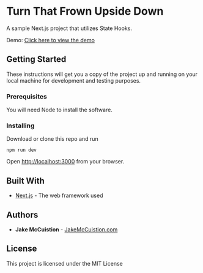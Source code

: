 # Turn That Frown Upside Down

A sample Next.js project that utilizes State Hooks.

Demo: [Click here to view the demo](https://nextjs-smile.vercel.app/)

## Getting Started

These instructions will get you a copy of the project up and running on your local machine for development and testing purposes.

### Prerequisites

You will need Node to install the software.

### Installing

Download or clone this repo and run 
```
npm run dev
```
Open [http://localhost:3000](http://localhost:3000) from your browser.

## Built With

* [Next.js](https://nextjs.org/) - The web framework used

## Authors

* **Jake McCuistion** - [JakeMcCuistion.com](https://jakemccuistion.com)

## License

This project is licensed under the MIT License